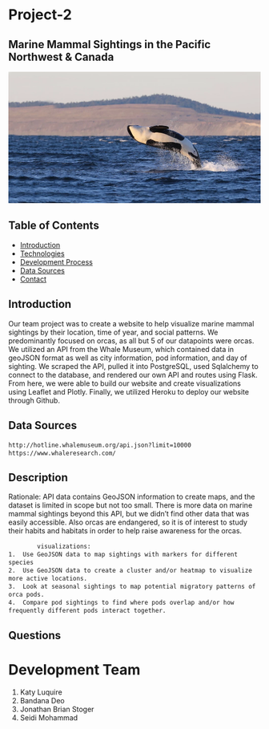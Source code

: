 # Project-2
## Marine Mammal Sightings in the Pacific Northwest & Canada

![K43 Breachl](Images/K43_breach.webp)

## Table of Contents
* [Introduction](#introduction)
* [Technologies](#technologies)
* [Development Process](#development-process)
* [Data Sources](#data-sources)
* [Contact](#contact)

## Introduction
Our team project was to create a website to help visualize marine mammal sightings by their location, time of year, and social patterns. We predominantly focused on orcas, as all but 5 of our datapoints were orcas. We utilized an API from the Whale Museum, which contained data in geoJSON format as well as city information, pod information, and day of sighting. We scraped the API, pulled it into PostgreSQL, used Sqlalchemy to connect to the database, and rendered our own API and routes using Flask. From here, we were able to build our website and create visualizations using Leaflet and Plotly. Finally, we utilized Heroku to deploy our website through Github. 

## Data Sources

    http://hotline.whalemuseum.org/api.json?limit=10000
    https://www.whaleresearch.com/


## Description

   Rationale: API data contains GeoJSON information to create maps, and the dataset is limited in scope but not too small. There is more data on marine mammal sightings beyond this API, but we didn’t find other data that was easily accessible. Also orcas are endangered, so it is of interest to study their habits and habitats in order to help raise awareness for the orcas.  


            visualizations:
    1.	Use GeoJSON data to map sightings with markers for different species 
    2.	Use GeoJSON data to create a cluster and/or heatmap to visualize more active locations.
    3.	Look at seasonal sightings to map potential migratory patterns of orca pods.
    4.	Compare pod sightings to find where pods overlap and/or how frequently different pods interact together.





## Questions







# Development Team 
1. Katy Luquire
2. Bandana Deo
3. Jonathan Brian Stoger
4. Seidi Mohammad
